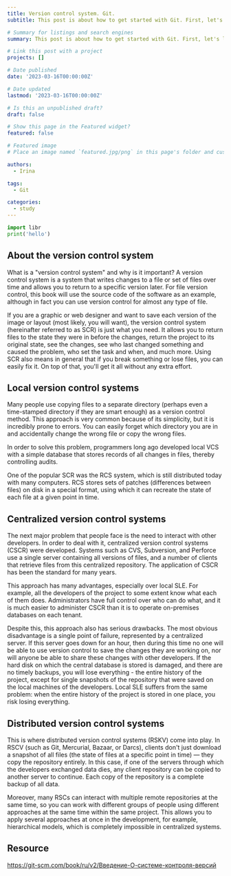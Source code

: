 ```yaml
---
title: Version control system. Git.
subtitle: This post is about how to get started with Git. First, let's learn the basics of version control systems, then move on to how to run Git on your OS and finally configure it for work. At the end of the chapter, you'll already know what Git is and why you should use it, and you'll also have a system that's finally set up to work.

# Summary for listings and search engines
summary: This post is about how to get started with Git. First, let's learn the basics of version control systems, then move on to how to run Git on your OS and finally configure it for work. At the end of the chapter, you'll already know what Git is and why you should use it, and you'll also have a system that's finally set up to work.

# Link this post with a project
projects: []

# Date published
date: '2023-03-16T00:00:00Z'

# Date updated
lastmod: '2023-03-16T00:00:00Z'

# Is this an unpublished draft?
draft: false

# Show this page in the Featured widget?
featured: false

# Featured image
# Place an image named `featured.jpg/png` in this page's folder and customize its options here.

authors:
  - Irina

tags:
  - Git

categories:
  - study
---
```


```python
import libr
print('hello')
```

## About the version control system

What is a "version control system" and why is it important? A version control system is a system that writes changes to a file or set of files over time and allows you to return to a specific version later. For file version control, this book will use the source code of the software as an example, although in fact you can use version control for almost any type of file.

If you are a graphic or web designer and want to save each version of the image or layout (most likely, you will want), the version control system (hereinafter referred to as SCR) is just what you need. It allows you to return files to the state they were in before the changes, return the project to its original state, see the changes, see who last changed something and caused the problem, who set the task and when, and much more. Using SCR also means in general that if you break something or lose files, you can easily fix it. On top of that, you'll get it all without any extra effort.

## Local version control systems

Many people use copying files to a separate directory (perhaps even a time-stamped directory if they are smart enough) as a version control method. This approach is very common because of its simplicity, but it is incredibly prone to errors. You can easily forget which directory you are in and accidentally change the wrong file or copy the wrong files.

In order to solve this problem, programmers long ago developed local VCS with a simple database that stores records of all changes in files, thereby controlling audits.

One of the popular SCR was the RCS system, which is still distributed today with many computers. RCS stores sets of patches (differences between files) on disk in a special format, using which it can recreate the state of each file at a given point in time.

## Centralized version control systems

The next major problem that people face is the need to interact with other developers. In order to deal with it, centralized version control systems (CSCR) were developed. Systems such as CVS, Subversion, and Perforce use a single server containing all versions of files, and a number of clients that retrieve files from this centralized repository. The application of CSCR has been the standard for many years.

This approach has many advantages, especially over local SLE. For example, all the developers of the project to some extent know what each of them does. Administrators have full control over who can do what, and it is much easier to administer CSCR than it is to operate on-premises databases on each tenant.

Despite this, this approach also has serious drawbacks. The most obvious disadvantage is a single point of failure, represented by a centralized server. If this server goes down for an hour, then during this time no one will be able to use version control to save the changes they are working on, nor will anyone be able to share these changes with other developers. If the hard disk on which the central database is stored is damaged, and there are no timely backups, you will lose everything - the entire history of the project, except for single snapshots of the repository that were saved on the local machines of the developers. Local SLE suffers from the same problem: when the entire history of the project is stored in one place, you risk losing everything.

## Distributed version control systems

This is where distributed version control systems (RSKV) come into play. In RSCV (such as Git, Mercurial, Bazaar, or Darcs), clients don't just download a snapshot of all files (the state of files at a specific point in time) — they copy the repository entirely. In this case, if one of the servers through which the developers exchanged data dies, any client repository can be copied to another server to continue. Each copy of the repository is a complete backup of all data.

Moreover, many RSCs can interact with multiple remote repositories at the same time, so you can work with different groups of people using different approaches at the same time within the same project. This allows you to apply several approaches at once in the development, for example, hierarchical models, which is completely impossible in centralized systems.

## Resource

https://git-scm.com/book/ru/v2/Введение-О-системе-контроля-версий

